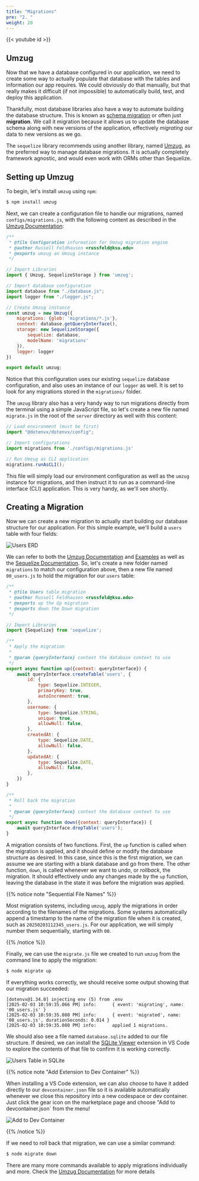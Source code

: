 ```yaml
---
title: "Migrations"
pre: "2. "
weight: 20
---
```


{{< youtube id >}}

## Umzug 

Now that we have a database configured in our application, we need to create some way to actually populate that database with the tables and information our app requires. We could obviously do that manually, but that really makes it difficult (if not impossible) to automatically build, test, and deploy this application.

Thankfully, most database libraries also have a way to automate building the database structure. This is known as [schema migration](https://en.wikipedia.org/wiki/Schema_migration) or often just **migration**. We call it migration because it allows us to update the database schema along with new versions of the application, effectively _migrating_ our data to new versions as we go.

The `sequelize` library recommends using another library, named [Umzug](https://github.com/sequelize/umzug), as the preferred way to manage database migrations. It is actually completely framework agnostic, and would even work with ORMs other than Sequelize. 

## Setting up Umzug

To begin, let's install `umzug` using `npm`:

```bash {title="terminal"}
$ npm install umzug
```

Next, we can create a configuration file to handle our migrations, named `configs/migrations.js`, with the following content as described in the [Umzug Documentation](https://github.com/sequelize/umzug):

```js {title="configs/migrations.js"}
/**
 * @file Configuration information for Umzug migration engine
 * @author Russell Feldhausen <russfeld@ksu.edu>
 * @exports umzug an Umzug instance
 */

// Import Libraries
import { Umzug, SequelizeStorage } from 'umzug';

// Import database configuration
import database from "./database.js";
import logger from "./logger.js";

// Create Umzug instance
const umzug = new Umzug({
    migrations: {glob: 'migrations/*.js'},
    context: database.getQueryInterface(),
    storage: new SequelizeStorage({
        sequelize: database,
        modelName: 'migrations'
    }),
    logger: logger
})

export default umzug;
```

Notice that this configuration uses our existing `sequelize` database configuration, and also uses an instance of our `logger` as well. It is set to look for any migrations stored in the `migrations/` folder. 

The `umzug` library also has a very handy way to run migrations directly from the terminal using a simple JavaScript file, so let's create a new file named `migrate.js` in the root of the `server` directory as well with this content:

```js {title="migrate.js"}
// Load environment (must be first)
import "@dotenvx/dotenvx/config";

// Import configurations
import migrations from './configs/migrations.js'

// Run Umzug as CLI application
migrations.runAsCLI();
```

This file will simply load our environment configuration as well as the `umzug` instance for migrations, and then instruct it to run as a command-line interface (CLI) application. This is very handy, as we'll see shortly.

## Creating a Migration

Now we can create a new migration to actually start building our database structure for our application. For this simple example, we'll build a `users` table with four fields:

![Users ERD](images/examples/02/migration_users.png)

We can refer to both the [Umzug Documentation](https://github.com/sequelize/umzug) and [Examples](https://github.com/sequelize/umzug/tree/main/examples/1-sequelize-typescript) as well as the [Sequelize Documentation](https://sequelize.org/docs/v6/other-topics/migrations/). So, let's create a new folder named `migrations` to match our configuration above, then a new file named `00_users.js` to hold the migration for our `users` table:

```js {title="migrations/00_users.js"}
/**
 * @file Users table migration
 * @author Russell Feldhausen <russfeld@ksu.edu>
 * @exports up the Up migration
 * @exports down the Down migration
 */

// Import Libraries
import {Sequelize} from 'sequelize';

/**
 * Apply the migration
 * 
 * @param {queryInterface} context the database context to use 
 */
export async function up({context: queryInterface}) {
    await queryInterface.createTable('users', {
        id: {
            type: Sequelize.INTEGER,
            primaryKey: true,
            autoIncrement: true,
        },
        username: {
            type: Sequelize.STRING,
            unique: true,
            allowNull: false,
        },
        createdAt: {
            type: Sequelize.DATE,
            allowNull: false,
        },
        updatedAt: {
            type: Sequelize.DATE,
            allowNull: false,
        },
    })
}

/**
 * Roll back the migration
 * 
 * @param {queryInterface} context the database context to use 
 */
export async function down({context: queryInterface}) {
    await queryInterface.dropTable('users');
}
```

A migration consists of two functions. First, the `up` function is called when the migration is applied, and it should define or modify the database structure as desired. In this case, since this is the first migration, we can assume we are starting with a blank database and go from there. The other function, `down`, is called whenever we want to undo, or _rollback_, the migration. It should effectively undo any changes made by the `up` function, leaving the database in the state it was before the migration was applied.

{{% notice note "Sequential File Names" %}}

Most migration systems, including `umzug`, apply the migrations in order according to the filenames of the migrations. Some systems automatically append a timestamp to the name of the migration file when it is created, such as `20250203112345_users.js`. For our application, we will simply number them sequentially, starting with `00`. 

{{% /notice %}}

Finally, we can use the `migrate.js` file we created to run `umzug` from the command line to apply the migration:

```bash {title="terminal"}
$ node migrate up
```

If everything works correctly, we should receive some output showing that our migration succeeded:

``` {title="output"}
[dotenvx@1.34.0] injecting env (5) from .env
[2025-02-03 10:59:35.066 PM] info:      { event: 'migrating', name: '00_users.js' }
[2025-02-03 10:59:35.080 PM] info:      { event: 'migrated', name: '00_users.js', durationSeconds: 0.014 }
[2025-02-03 10:59:35.080 PM] info:      applied 1 migrations.
```

We should also see a file named `database.sqlite` added to our file structure. If desired, we can install the [SQLite Viewer](https://marketplace.visualstudio.com/items?itemName=qwtel.sqlite-viewer) extension in VS Code to explore the contents of that file to confirm it is working correctly.

![Users Table in SQLite](images/examples/02/migrations_3.png)

{{% notice note "Add Extension to Dev Container" %}}

When installing a VS Code extension, we can also choose to have it added directly to our `devcontainer.json` file so it is available automatically whenever we close this repository into a new codespace or dev container. Just click the gear icon on the marketplace page and choose "Add to devcontainer.json` from the menu!

![Add to Dev Container](images/examples/02/migrations_2.png)

{{% /notice %}}

If we need to roll back that migration, we can use a similar command:

```bash {title="terminal"}
$ node migrate down
```

There are many more commands available to apply migrations individually and more. Check the [Umzug Documentation](https://github.com/sequelize/umzug/?tab=readme-ov-file#cli) for more details